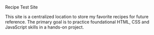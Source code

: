 Recipe Test Site

This site is a centralized location to store my
favorite recipes for future reference. The primary
goal is to practice foundational HTML, CSS and
JavaScript skills in a hands-on project.
